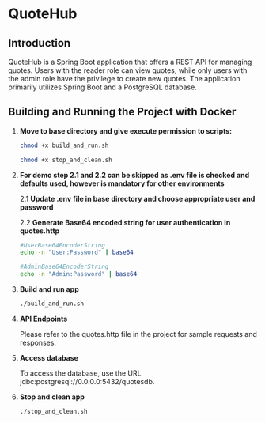 # QuoteHub

## Introduction

QuoteHub is a Spring Boot application that offers a REST API for managing quotes. Users with the reader role can
view quotes, while only users with the admin role have the privilege to create new quotes. The application primarily
utilizes Spring Boot and a PostgreSQL database.

## Building and Running the Project with Docker

1. **Move to base directory and give execute permission to scripts:**
   ```sh
   chmod +x build_and_run.sh
   ```

   ```sh
   chmod +x stop_and_clean.sh
   ```

2. **For demo step 2.1 and 2.2 can be skipped as .env file is checked and defaults used, however is mandatory for other
   environments**

   2.1 **Update .env file in base directory and choose appropriate user and password**

   2.2 **Generate Base64 encoded string for user authentication in quotes.http**
   ```sh
   #UserBase64EncoderString
   echo -n "User:Password" | base64
   ```

   ```sh
   #AdminBase64EncoderString
   echo -n "Admin:Password" | base64 
   ```

3. **Build and run app**
   ```sh
   ./build_and_run.sh
   ```

4. **API Endpoints**

   Please refer to the quotes.http file in the project for sample requests and responses.

5. **Access database**

   To access the database, use the URL jdbc:postgresql://0.0.0.0:5432/quotesdb.

6. **Stop and clean app**
   ```sh
   ./stop_and_clean.sh
   ```